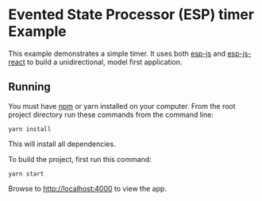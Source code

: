 # Evented State Processor (ESP) timer Example 

This example demonstrates a simple timer.
It uses both [esp-js](https://www.npmjs.com/package/esp-js) and [esp-js-react](https://www.npmjs.com/package/esp-js-react) to build a unidirectional, model first application.

## Running

You must have [npm](https://www.npmjs.org/) or yarn installed on your computer.
From the root project directory run these commands from the command line:

`yarn install`

This will install all dependencies.

To build the project, first run this command:

`yarn start`

Browse to [http://localhost:4000](http://localhost:4000) to view the app.

